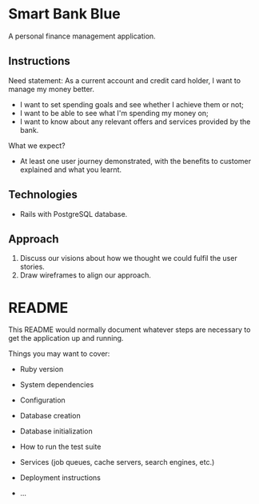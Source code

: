 # Smart Bank Blue

A personal finance management application.

## Instructions

Need statement:
As a current account and credit card holder, I want to manage my money better.
- I want to set spending goals and see whether I achieve them or not;
- I want to be able to see what I'm spending my money on;
- I want to know about any relevant offers and services provided by the bank.

What we expect?
- At least one user journey demonstrated, with the benefits to customer explained and what you learnt.

## Technologies

- Rails with PostgreSQL database.

## Approach
1. Discuss our visions about how we thought we could fulfil the user stories.
2. Draw wireframes to align our approach.

# README

This README would normally document whatever steps are necessary to get the
application up and running.

Things you may want to cover:

* Ruby version

* System dependencies

* Configuration

* Database creation

* Database initialization

* How to run the test suite

* Services (job queues, cache servers, search engines, etc.)

* Deployment instructions

* ...
